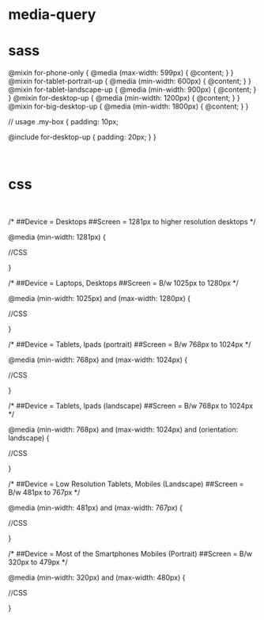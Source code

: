 # media-query




# sass






@mixin for-phone-only {
  @media (max-width: 599px) { @content; }
}
@mixin for-tablet-portrait-up {
  @media (min-width: 600px) { @content; }
}
@mixin for-tablet-landscape-up {
  @media (min-width: 900px) { @content; }
}
@mixin for-desktop-up {
  @media (min-width: 1200px) { @content; }
}
@mixin for-big-desktop-up {
  @media (min-width: 1800px) { @content; }
}

// usage
.my-box {
  padding: 10px;
  
  @include for-desktop-up {
    padding: 20px;
  }
}




<br>



# css
<br>




/* 
  ##Device = Desktops
  ##Screen = 1281px to higher resolution desktops
*/

@media (min-width: 1281px) {
  
  //CSS
  
}

/* 
  ##Device = Laptops, Desktops
  ##Screen = B/w 1025px to 1280px
*/

@media (min-width: 1025px) and (max-width: 1280px) {
  
  //CSS
  
}

/* 
  ##Device = Tablets, Ipads (portrait)
  ##Screen = B/w 768px to 1024px
*/

@media (min-width: 768px) and (max-width: 1024px) {
  
  //CSS
  
}

/* 
  ##Device = Tablets, Ipads (landscape)
  ##Screen = B/w 768px to 1024px
*/

@media (min-width: 768px) and (max-width: 1024px) and (orientation: landscape) {
  
  //CSS
  
}

/* 
  ##Device = Low Resolution Tablets, Mobiles (Landscape)
  ##Screen = B/w 481px to 767px
*/

@media (min-width: 481px) and (max-width: 767px) {
  
  //CSS
  
}

/* 
  ##Device = Most of the Smartphones Mobiles (Portrait)
  ##Screen = B/w 320px to 479px
*/

@media (min-width: 320px) and (max-width: 480px) {
  
  //CSS
  
}
